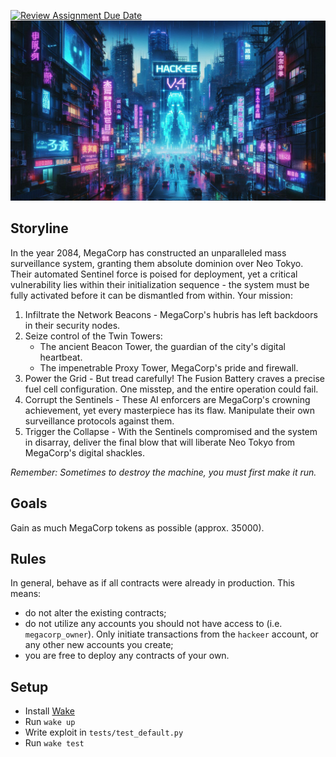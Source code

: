 [![Review Assignment Due Date](https://classroom.github.com/assets/deadline-readme-button-22041afd0340ce965d47ae6ef1cefeee28c7c493a6346c4f15d667ab976d596c.svg)](https://classroom.github.com/a/GKBa6LgD)
![Hackee V4](assets/cover.jpg)


## Storyline
In the year 2084, MegaCorp has constructed an unparalleled mass surveillance system, granting them absolute dominion over Neo Tokyo. Their automated Sentinel force is poised for deployment, yet a critical vulnerability lies within their initialization sequence - the system must be fully activated before it can be dismantled from within.
Your mission:
1. Infiltrate the Network Beacons - MegaCorp's hubris has left backdoors in their security nodes.
2. Seize control of the Twin Towers:
   - The ancient Beacon Tower, the guardian of the city's digital heartbeat.
   - The impenetrable Proxy Tower, MegaCorp's pride and firewall.
3. Power the Grid - But tread carefully! The Fusion Battery craves a precise fuel cell configuration. One misstep, and the entire operation could fail.
5. Corrupt the Sentinels - These AI enforcers are MegaCorp's crowning achievement, yet every masterpiece has its flaw. Manipulate their own surveillance protocols against them.
6. Trigger the Collapse - With the Sentinels compromised and the system in disarray, deliver the final blow that will liberate Neo Tokyo from MegaCorp's digital shackles.

*Remember: Sometimes to destroy the machine, you must first make it run.*

## Goals
Gain as much MegaCorp tokens as possible (approx. 35000).

## Rules
In general, behave as if all contracts were already in production. This means:
  - do not alter the existing contracts;
  - do not utilize any accounts you should not have access to (i.e. `megacorp_owner`). Only initiate transactions from the `hackeer` account, or any other new accounts you create;
  - you are free to deploy any contracts of your own.

## Setup
- Install [Wake](https://ackee.xyz/wake/docs/latest/)
- Run `wake up`
- Write exploit in `tests/test_default.py`
- Run `wake test`
